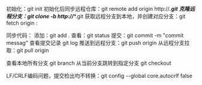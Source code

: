 初始化：git init
初始化后同步远程仓库：git remote add origin http://***.git
克隆远程分支：git clone -b <branchName> http://****.git
获取远程分支到本地，并创建对应分支：git fetch origin <branchName>:<localBranchName>

同步代码：
添加：git add .
查看：git status
提交：git commit -m "commit messag"
查看提交记录 git log
推送到远程分支：git push origin <branchName>
从远程分支拉取：git pull origin <branchName>

查看本地所有分支   git branch
从当前分支跳转到指定分支 git checkout <branchName>


LF/CRLF编码问题，提交检出均不转换：git config --global core.autocrlf false